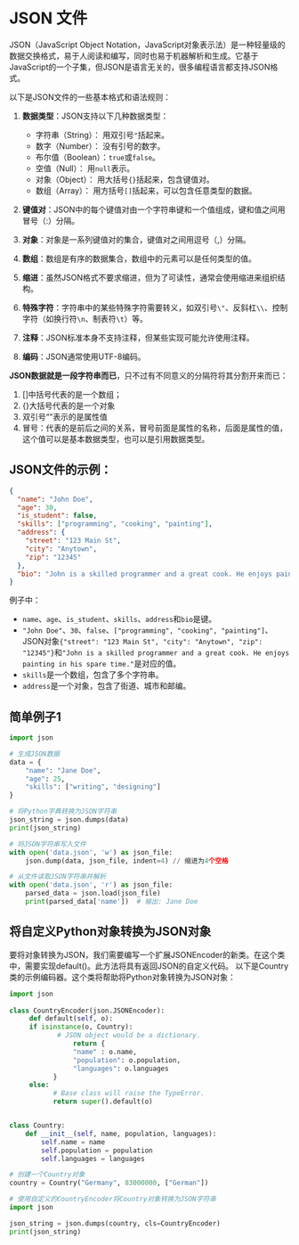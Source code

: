 
# JSON 文件

JSON（JavaScript Object Notation，JavaScript对象表示法）是一种轻量级的数据交换格式，易于人阅读和编写，同时也易于机器解析和生成。它基于JavaScript的一个子集，但JSON是语言无关的，很多编程语言都支持JSON格式。

以下是JSON文件的一些基本格式和语法规则：

1. **数据类型**：JSON支持以下几种数据类型：
   - 字符串（String）： 用双引号`"`括起来。
   - 数字（Number）：   没有引号的数字。
   - 布尔值（Boolean）：`true`或`false`。
   - 空值（Null）：     用`null`表示。
   - 对象（Object）：   用大括号`{}`括起来，包含键值对。
   - 数组（Array）：    用方括号`[]`括起来，可以包含任意类型的数据。

2. **键值对**：JSON中的每个键值对由一个字符串键和一个值组成，键和值之间用冒号（:）分隔。

3. **对象**：对象是一系列键值对的集合，键值对之间用逗号（,）分隔。

4. **数组**：数组是有序的数据集合，数组中的元素可以是任何类型的值。

5. **缩进**：虽然JSON格式不要求缩进，但为了可读性，通常会使用缩进来组织结构。

6. **特殊字符**：字符串中的某些特殊字符需要转义，如双引号`\"`、反斜杠`\\`、控制字符（如换行符`\n`、制表符`\t`）等。

7. **注释**：JSON标准本身不支持注释，但某些实现可能允许使用注释。

8. **编码**：JSON通常使用UTF-8编码。


**JSON数据就是一段字符串而已**，只不过有不同意义的分隔符将其分割开来而已：
1. []中括号代表的是一个数组；
2. {}大括号代表的是一个对象
3. 双引号“”表示的是属性值
4. 冒号：代表的是前后之间的关系，冒号前面是属性的名称，后面是属性的值，这个值可以是基本数据类型，也可以是引用数据类型。



## JSON文件的示例：

```json
{
  "name": "John Doe",
  "age": 30,
  "is_student": false,
  "skills": ["programming", "cooking", "painting"],
  "address": {
    "street": "123 Main St",
    "city": "Anytown",
    "zip": "12345"
  },
  "bio": "John is a skilled programmer and a great cook. He enjoys painting in his spare time."
}
```

例子中：
- `name`、`age`、`is_student`、`skills`、`address`和`bio`是键。
- `"John Doe"`、`30`、`false`、`["programming", "cooking", "painting"]`、JSON对象`{"street": "123 Main St", "city": "Anytown", "zip": "12345"}`和`"John is a skilled programmer and a great cook. He enjoys painting in his spare time."`是对应的值。
- `skills`是一个数组，包含了多个字符串。
- `address`是一个对象，包含了街道、城市和邮编。




## 简单例子1
```py
import json

# 生成JSON数据
data = {
    "name": "Jane Doe",
    "age": 25,
    "skills": ["writing", "designing"]
}

# 将Python字典转换为JSON字符串
json_string = json.dumps(data)
print(json_string)

# 将JSON字符串写入文件
with open('data.json', 'w') as json_file:
    json.dump(data, json_file, indent=4) // 缩进为4个空格

# 从文件读取JSON字符串并解析
with open('data.json', 'r') as json_file:
    parsed_data = json.load(json_file)
    print(parsed_data['name'])  # 输出: Jane Doe
```

## 将自定义Python对象转换为JSON对象

要将对象转换为JSON，我们需要编写一个扩展JSONEncoder的新类。在这个类中，需要实现default()。此方法将具有返回JSON的自定义代码。
以下是Country类的示例编码器。这个类将帮助将Python对象转换为JSON对象：
```py
import json
 
class CountryEncoder(json.JSONEncoder):
     def default(self, o):
     if isinstance(o, Country):
            # JSON object would be a dictionary.
                return {
                "name" : o.name,
                "population": o.population,
                "languages": o.languages
           }
     else:
           # Base class will raise the TypeError.
           return super().default(o)


class Country:
    def __init__(self, name, population, languages):
        self.name = name
        self.population = population
        self.languages = languages

# 创建一个Country对象
country = Country("Germany", 83000000, ["German"])

# 使用自定义的CountryEncoder将Country对象转换为JSON字符串
import json

json_string = json.dumps(country, cls=CountryEncoder)
print(json_string)


```